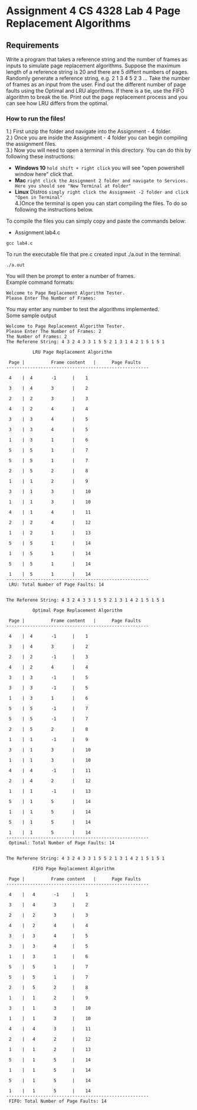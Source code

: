 # **Assignment 4 CS 4328 Lab 4 Page Replacement Algorithms**

## Requirements 
Write a program that takes a reference string and the number
of frames as inputs to simulate page replacement algorithms. 
Suppose the maximum length of a reference string is 20 and there are 5 diffent
numbers of pages. Randomly generate a reference string, e.g. 2 1 3 4 5 2 3 ... 
Take the number of frames as an input from the user. Find out the different number of page faults 
using the Optimal and LRU algorithms.  If there is a tie, use the FIFO algorithm to break 
the tie. Print out the page replacement process and you can see how LRU differs from 
the optimal.   

### **How to run the files!**

1.) First unzip the folder and navigate into the Assignment - 4 folder.  
2.) Once you are inside the Assignment - 4 folder you can begin compiling the assignment files.  
3.) Now you will need to open a terminal in this directory. You can do this by following these instructions:  
   * **Windows 10** ``` hold shift + right click ``` you will see "open powershell window here" click that.  
   * **Mac** ``` right click the Assignment 2 folder and navigate to Services. Here you should see "New Terminal at Folder" ```  
   * **Linux** Distros ```simply right click the Assignment -2 folder and click "Open in Terminal"```    
4.)Once the terminal is open you can start compiling the files. To do so following the instructions below. 
    
To compile the files you can simply copy and paste the commands below:
- Assignment lab4.c
```console
gcc lab4.c
```
To run the executable file that pre.c created input ./a.out in the terminal:
```console
./a.out
```  
You will then be prompt to enter a number of frames.  
Example command formats:  
```console
Welcome to Page Replacement Algorithm Tester.
Please Enter The Number of Frames: 	
```  
You may enter any number to test the algorithms implemented.  
Some sample output  
```console
Welcome to Page Replacement Algorithm Tester.
Please Enter The Number of Frames: 2
The Number of Frames: 2
The Referene String: 4 3 2 4 3 3 1 5 5 2 1 3 1 4 2 1 5 1 5 1 

          LRU Page Replacement Algorithm

 Page |          Frame content   |      Page Faults 
------------------------------------------------------

 4    |  4       -1      |    1

 3    |  4       3       |    2

 2    |  2       3       |    3

 4    |  2       4       |    4

 3    |  3       4       |    5

 3    |  3       4       |    5

 1    |  3       1       |    6

 5    |  5       1       |    7

 5    |  5       1       |    7

 2    |  5       2       |    8

 1    |  1       2       |    9

 3    |  1       3       |    10

 1    |  1       3       |    10

 4    |  1       4       |    11

 2    |  2       4       |    12

 1    |  2       1       |    13

 5    |  5       1       |    14

 1    |  5       1       |    14

 5    |  5       1       |    14

 1    |  5       1       |    14
------------------------------------------------------
 LRU: Total Number of Page Faults: 14


The Referene String: 4 3 2 4 3 3 1 5 5 2 1 3 1 4 2 1 5 1 5 1 

          Optimal Page Replacement Algorithm

 Page |          Frame content   |      Page Faults 
------------------------------------------------------

 4    |  4       -1      |    1

 3    |  4       3       |    2

 2    |  2       -1      |    3

 4    |  2       4       |    4

 3    |  3       -1      |    5

 3    |  3       -1      |    5

 1    |  3       1       |    6

 5    |  5       -1      |    7

 5    |  5       -1      |    7

 2    |  5       2       |    8

 1    |  1       -1      |    9

 3    |  1       3       |    10

 1    |  1       3       |    10

 4    |  4       -1      |    11

 2    |  4       2       |    12

 1    |  1       -1      |    13

 5    |  1       5       |    14

 1    |  1       5       |    14

 5    |  1       5       |    14

 1    |  1       5       |    14
------------------------------------------------------
 Optimal: Total Number of Page Faults: 14


The Referene String: 4 3 2 4 3 3 1 5 5 2 1 3 1 4 2 1 5 1 5 1 

          FIFO Page Replacement Algorithm

 Page |          Frame content   |      Page Faults 
------------------------------------------------------

 4    |   4       -1     |    1

 3    |   4       3      |    2

 2    |   2       3      |    3

 4    |   2       4      |    4

 3    |   3       4      |    5

 3    |   3       4      |    5

 1    |   3       1      |    6

 5    |   5       1      |    7

 5    |   5       1      |    7

 2    |   5       2      |    8

 1    |   1       2      |    9

 3    |   1       3      |    10

 1    |   1       3      |    10

 4    |   4       3      |    11

 2    |   4       2      |    12

 1    |   1       2      |    13

 5    |   1       5      |    14

 1    |   1       5      |    14

 5    |   1       5      |    14

 1    |   1       5      |    14
------------------------------------------------------
 FIFO: Total Number of Page Faults: 14
```
